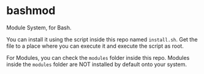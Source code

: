 # bashmod
Module System, for Bash.

You can install it using the script inside this repo named `install.sh`. Get the file to a place where you can execute it and execute the script as root.

For Modules, you can check the `modules` folder inside this repo. Modules inside the `modules` folder are NOT installed by default onto your system.
